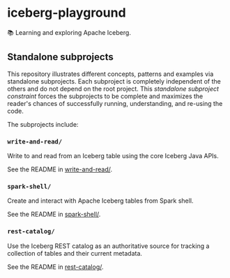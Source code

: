 # iceberg-playground

📚 Learning and exploring Apache Iceberg.


## Standalone subprojects

This repository illustrates different concepts, patterns and examples via standalone subprojects. Each subproject is
completely independent of the others and do not depend on the root project. This _standalone subproject constraint_
forces the subprojects to be complete and maximizes the reader's chances of successfully running, understanding, and
re-using the code.

The subprojects include:


### `write-and-read/`

Write to and read from an Iceberg table using the core Iceberg Java APIs.

See the README in [write-and-read/](write-and-read/).


### `spark-shell/`

Create and interact with Apache Iceberg tables from Spark shell.

See the README in [spark-shell/](spark-shell/).


### `rest-catalog/`

Use the Iceberg REST catalog as an authoritative source for tracking a collection of tables and their current metadata.

See the README in [rest-catalog/](rest-catalog/).

